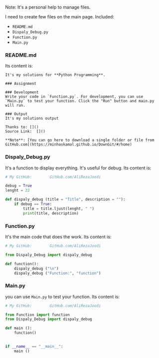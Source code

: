 Note: It's a personal help to manage files.

I need to create few files on the main page. Included:
- `README.md`
- `Dispaly_Debug.py`
- `Function.py`
- `Main.py`

### README.md
Its content is:
```
It's my solutions for **Python Programming**.

### Assignment

### Development
Write your code in `Function.py`. For development, you can use `Main.py` to test your function. Click the "Run" button and main.py will run.

### Output
It's my solutions output

Thanks to: []()  
Source Link:  []()

**Note**: [You can go here to download a single folder or file from GitHub.com](https://minhaskamal.github.io/DownGit/#/home)

```

### Dispaly_Debug.py
It's a function to display everything. It's useful for debug.
Its content is:
```py
# My GitHub:  		GitHub.com/AliRezaJoodi

debug = True
lenght = 22

def dispaly_debug (title = "Title", description = ""):
    if debug == True:
        title = title.ljust(lenght, " ")
        print(title, description)
```

### Function.py
It's the main code that does the work.
Its content is:
```py
# My GitHub:  		GitHub.com/AliRezaJoodi

from Dispaly_Debug import dispaly_debug

def function():
    dispaly_debug ("\n")
    dispaly_debug ("Function:", "function")
```
### Main.py
you can use `Main.py` to test your function.
Its content is:
```py
# My GitHub:  		GitHub.com/AliRezaJoodi

from Function import function
from Dispaly_Debug import dispaly_debug

def main ():
    function()
    

if __name__ == "__main__":
    main ()
```


